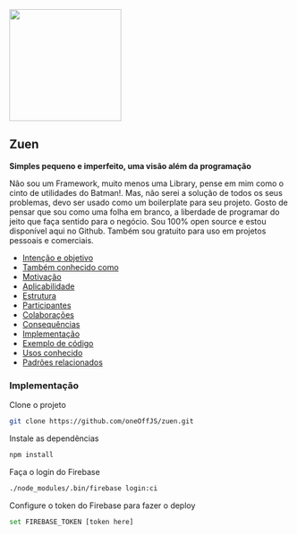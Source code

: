 <img src="https://user-images.githubusercontent.com/35740192/85936214-b5bc1f00-b8ce-11ea-8217-7678faaeb0cc.png" width="200"/>

## Zuen
**Simples pequeno e imperfeito, uma visão além da programação**

Não sou um Framework, muito menos uma Library, pense em mim como o cinto de utilidades do Batman!. Mas, não serei a solução de todos os seus problemas, devo ser usado como um boilerplate para seu projeto. Gosto de pensar que sou como uma folha em branco, a liberdade de programar do jeito que faça sentido para o negócio. Sou 100% open source e estou disponível aqui no Github. Também sou gratuito para uso em projetos pessoais e comerciais.

* [Intenção e objetivo](#)
* [Também conhecido como](#)
* [Motivação](#)
* [Aplicabilidade](#)
* [Estrutura](#)
* [Participantes](#)
* [Colaborações](#)
* [Consequências](#)
* [Implementação](#implementação)
* [Exemplo de código](#)
* [Usos conhecido](#)
* [Padrões relacionados](#)

### Implementação

Clone o projeto

```bash
git clone https://github.com/oneOffJS/zuen.git
```

Instale as dependências

```bash
npm install
```

Faça o login do Firebase

```bash
./node_modules/.bin/firebase login:ci
```

Configure o token do Firebase para fazer o deploy

```bash
set FIREBASE_TOKEN [token here]
```
